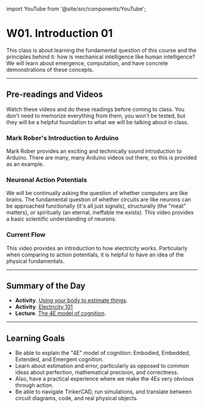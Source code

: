 import YouTube from '@site/src/components/YouTube';

# W01. Introduction 01
This class is about learning the fundamental question of this course and the principles behind it: how is mechanical intelligence like human intelligence? We will learn about emergence, computation, and have concrete demonstrations of these concepts.

---
## Pre-readings and Videos
Watch these videos and do these readings before coming to class. You don't need to memorize everything from them, you won't be tested, but they will be a helpful foundation to what we will be talking about in class.

### Mark Rober's Introduction to Arduino
<YouTube id="yi29dbPnu28" />
Mark Rober provides an exciting and technically sound introduction to Arduino. There are many, many Arduino videos out there, so this is provided as an example.

### Neuronal Action Potentials
<YouTube id="oa6rvUJlg7o" />
We will be continually asking the question of whether computers are like brains. The fundamental question of whether circuits are like neurons can be approached functionally (it's all just signals), structurally (the "meat" matters), or spiritually (an eternal, ineffable me exists). This video provides a basic scientific understanding of neurons.

### Current Flow
<YouTube id="6xhqMDMMgz0" />
This video provides an introduction to how electricity works. Particularly when comparing to action potentials, it is helpful to have an idea of the physical fundamentals.

---
## Summary of the Day

- **Activity**. [Using your body to estimate things](/docs/concepts/teaching/activities/activity-00-estimation.md).
- **Activity**. [Electricity 101](/docs/concepts/teaching/activities/activity-00-electricity.mdx)
- **Lecture**. [The 4E model of cognition](/docs/concepts/teaching/lessons/lesson-00-4e.md).

---
## Learning Goals
- Be able to explain the "4E" model of cognition: Embodied, Embedded, Extended, and Emergent cognition.
- Learn about estimation and error, particularly as opposed to common ideas about perfection, mathematical precision, and correctness.
- Also, have a practical experience where we make the 4Es very obvious through action.
- Be able to navigate TinkerCAD, run simulations, and translate between circuit diagrams, code, and real physical objects.